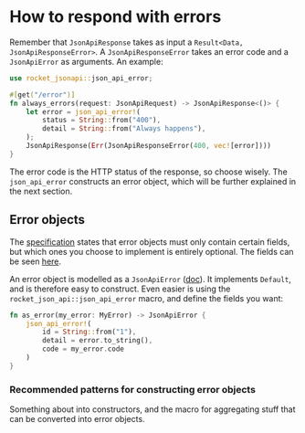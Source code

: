 # How to respond with errors

Remember that `JsonApiResponse` takes as input a `Result<Data, JsonApiResponseError>`. A `JsonApiResponseError` takes an
error code and a `JsonApiError` as arguments. An example:
```rust
use rocket_jsonapi::json_api_error;

#[get("/error")]
fn always_errors(request: JsonApiRequest) -> JsonApiResponse<()> {
    let error = json_api_error!(
        status = String::from("400"),
        detail = String::from("Always happens"),
    );
    JsonApiResponse(Err(JsonApiResponseError(400, vec![error])))
}
```

The error code is the HTTP status of the response, so choose wisely. The `json_api_error` constructs an error object, 
which will be further explained in the next section.

## Error objects

The [specification](https://jsonapi.org/format/#errors) states that error objects must only contain certain fields, but
which ones you choose to implement is entirely optional. The fields can be seen 
[here](https://jsonapi.org/format/#error-objects).

An error object is modelled as a `JsonApiError` ([doc](TODO)). It implements `Default`, and is therefore easy to 
construct. Even easier is using the `rocket_json_api::json_api_error` macro, and define the fields you want:
```rust
fn as_error(my_error: MyError) -> JsonApiError {
    json_api_error!(
        id = String::from("1"),
        detail = error.to_string(), 
        code = my_error.code
    )
}
``` 

### Recommended patterns for constructing error objects

Something about into constructors, and the macro for aggregating stuff that can be converted into error objects.
